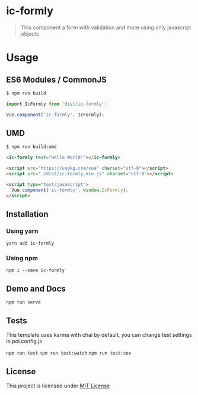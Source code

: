 # ic-formly

> This component a form with validation and more using only javascript objects

# Usage

## ES6 Modules / CommonJS

```bash
$ npm run build
```

```js
import IcFormly from 'dist/ic-formly';

Vue.component('ic-formly', IcFormly);
```

## UMD

```bash
$ npm run build:umd
```

```html
<ic-formly text="Hello World!"></ic-formly>

<script src="https://unpkg.com/vue" charset="utf-8"></script>
<script src="./dist/ic-formly.min.js" charset="utf-8"></script>

<script type="text/javascript">
  Vue.component('ic-formly', window.IcFormly);
</script>
```

## Installation

### Using yarn

`yarn add ic-formly`

### Using npm

`npm i --save ic-formly`

## Demo and Docs

`npm run serve`

## Tests

This template uses karma with chai by default, you can change test settings in poi.config.js

`npm run test`
`npm run test:watch`
`npm run test:cov`

## License

This project is licensed under [MIT License](http://en.wikipedia.org/wiki/MIT_License)
